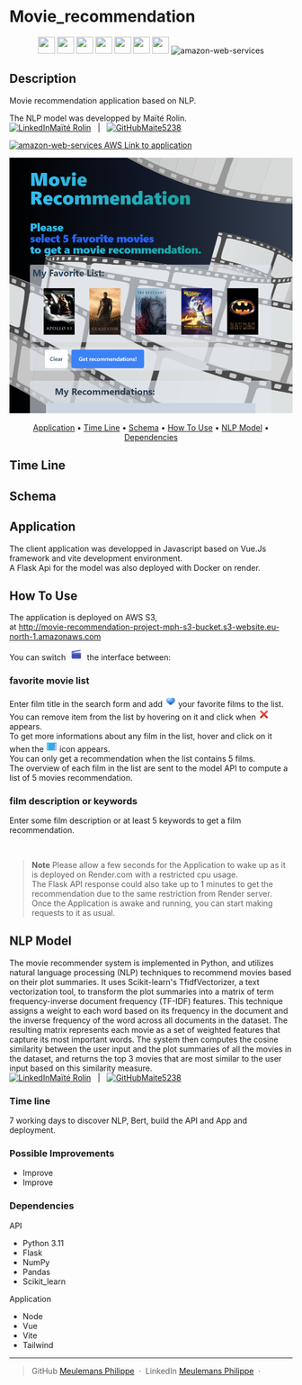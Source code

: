 # Movie_recommendation

<p align="center">
    <img src="https://img.icons8.com/fluency/48/null/python.png" width="30" height="30"/>
    <img src="https://img.icons8.com/ios-filled/50/null/flask.png" width="30" height="30"/>
    <img src="https://img.icons8.com/fluency/48/null/javascript.png" width="30" height="30"/>
    <img src="https://img.icons8.com/color/48/null/vue-js.png" width="30" height="30"/>
    <img src="https://vitejs.dev/logo-with-shadow.png" width="30" height="30"/>
    <img src="https://img.icons8.com/color/48/null/tailwindcss.png" width="30" height="30"/>
    <img src="https://img.icons8.com/color/48/null/docker.png" width="30" height="30"/>
    <img width="30" height="30" src="https://img.icons8.com/color/48/amazon-web-services.png" alt="amazon-web-services"/>
</p>

## Description  

Movie recommendation application based on NLP.

The NLP model was developped by Maïté Rolin.  
<a href="https://www.linkedin.com/in/mrolin/" target="_blank"><img src="https://content.linkedin.com/content/dam/me/business/en-us/amp/brand-site/v2/bg/LI-Bug.svg.original.svg" width="15" height="15" alt="LinkedIn">Maïté Rolin</a> &nbsp; | &nbsp; <a href="https://github.com/Maite5238//movie-recommender" target="_blank"><img src="https://github.githubassets.com/images/modules/logos_page/GitHub-Mark.png" width="15" height="15" alt="GitHub">Maite5238</a>  

<a href="http://movie-recommendation-project-mph-s3-bucket.s3-website.eu-north-1.amazonaws.com"><img width="15" height="15" src="https://img.icons8.com/color/48/amazon-web-services.png" alt="amazon-web-services"/> AWS Link to application</a>
<br/>
<p align="center">
    <img src="/readme/screenshot.png" alt="Application screenshot"> 
</p>

<p align="center">
  <a href="#application">Application</a> •
  <a href="#time-line">Time Line</a> •
  <a href="#schema">Schema</a> •
  <a href="#how-to-use">How To Use</a> •
  <a href="#nlp-model">NLP Model</a> •
  <a href="#dependencies">Dependencies</a>
</p>

## Time Line
## Schema

## Application

The client application was developped in Javascript based on Vue.Js framework and vite development environment.  
A Flask Api for the model was also deployed with Docker on render.

## How To Use

The application is deployed on AWS S3,  
at <a href="http://movie-recommendation-project-mph-s3-bucket.s3-website.eu-north-1.amazonaws.com">http://movie-recommendation-project-mph-s3-bucket.s3-website.eu-north-1.amazonaws.com</a>  

You can switch <img src="/public/cursor/icons8-clap-48.png" alt="movie icon" width="20" height="20" style="vertical-align:baseline;margin:0px 5px;"> the interface between:  

### favorite movie list

Enter film title in the search form and add <img src="/public/cursor/icons8-blue-heart-48.png" width="20" height="20" alt="movie icon"> your favorite films to the list.  
You can remove item from the list by hovering on it and click when <img src="/public/cursor/icons8-cross-mark-48.png" width="20" height="20" alt="red cross icon"> appears.  
To get more informations about any film in the list, hover and click on it when the <img src="/public/cursor/icons8-movie-48.png" width="20" height="20" alt="movie icon"> icon appears.  
You can only get a recommendation when the list contains 5 films.  
The overview of each film in the list are sent to the model API to compute a list of 5 movies recommendation.  

### film description or keywords

Enter some film description or at least 5 keywords to get a film recommendation.  

<br>

  > **Note**
  > Please allow a few seconds for the Application to wake up as it is deployed on Render.com with a restricted cpu usage.  
The Flask API response could also take up to 1 minutes to get the recommendation due to the same restriction from Render server.  
Once the Application is awake and running, you can start making requests to it as usual.  

## NLP Model

The movie recommender system is implemented in Python, and utilizes natural language processing (NLP) techniques to recommend movies based on their plot summaries. It uses Scikit-learn's TfidfVectorizer, a text vectorization tool, to transform the plot summaries into a matrix of term frequency-inverse document frequency (TF-IDF) features. This technique assigns a weight to each word based on its frequency in the document and the inverse frequency of the word across all documents in the dataset. The resulting matrix represents each movie as a set of weighted features that capture its most important words. The system then computes the cosine similarity between the user input and the plot summaries of all the movies in the dataset, and returns the top 3 movies that are most similar to the user input based on this similarity measure.  
<a href="https://www.linkedin.com/in/mrolin/" target="_blank"><img src="https://content.linkedin.com/content/dam/me/business/en-us/amp/brand-site/v2/bg/LI-Bug.svg.original.svg" width="15" height="15" alt="LinkedIn">Maïté Rolin</a> &nbsp; | &nbsp; <a href="https://github.com/Maite5238//movie-recommender" target="_blank"><img src="https://github.githubassets.com/images/modules/logos_page/GitHub-Mark.png" width="15" height="15" alt="GitHub">Maite5238</a> 

### Time line

7 working days to discover NLP, Bert, build the API and App and deployment.
### Possible Improvements

- Improve 
- Improve

### Dependencies  

API  

- Python 3.11  
- Flask  
- NumPy  
- Pandas  
- Scikit_learn

Application  

- Node
- Vue
- Vite
- Tailwind

---

> GitHub  [Meulemans Philippe](https://github.com/Laverdure77) &nbsp;&middot;&nbsp;
> LinkedIn  [Meulemans Philippe](https://www.linkedin.com/in/meulemans-philippe/) &nbsp;&middot;&nbsp;
